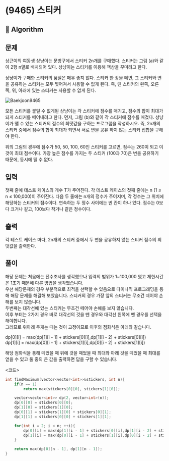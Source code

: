 # (9465) 스티커

## :100: Algorithm

## 문제
상근이의 여동생 상냥이는 문방구에서 스티커 2n개를 구매했다. 스티커는 그림 (a)와 같이 2행 n열로 배치되어 있다. 상냥이는 스티커를 이용해 책상을 꾸미려고 한다.

상냥이가 구매한 스티커의 품질은 매우 좋지 않다. 스티커 한 장을 떼면, 그 스티커와 변을 공유하는 스티커는 모두 찢어져서 사용할 수 없게 된다. 즉, 뗀 스티커의 왼쪽, 오른쪽, 위, 아래에 있는 스티커는 사용할 수 없게 된다.

![Baekjoon9465](https://www.acmicpc.net/upload/images/sticker.png)

모든 스티커를 붙일 수 없게된 상냥이는 각 스티커에 점수를 매기고, 점수의 합이 최대가 되게 스티커를 떼어내려고 한다. 먼저, 그림 (b)와 같이 각 스티커에 점수를 매겼다. 상냥이가 뗄 수 있는 스티커의 점수의 최댓값을 구하는 프로그램을 작성하시오. 즉, 2n개의 스티커 중에서 점수의 합이 최대가 되면서 서로 변을 공유 하지 않는 스티커 집합을 구해야 한다.

위의 그림의 경우에 점수가 50, 50, 100, 60인 스티커를 고르면, 점수는 260이 되고 이 것이 최대 점수이다. 가장 높은 점수를 가지는 두 스티커 (100과 70)은 변을 공유하기 때문에, 동시에 뗄 수 없다.

## 입력
첫째 줄에 테스트 케이스의 개수 T가 주어진다. 각 테스트 케이스의 첫째 줄에는 n (1 ≤ n ≤ 100,000)이 주어진다. 다음 두 줄에는 n개의 정수가 주어지며, 각 정수는 그 위치에 해당하는 스티커의 점수이다. 연속하는 두 정수 사이에는 빈 칸이 하나 있다. 점수는 0보다 크거나 같고, 100보다 작거나 같은 정수이다. 

## 출력
각 테스트 케이스 마다, 2n개의 스티커 중에서 두 변을 공유하지 않는 스티커 점수의 최댓값을 출력한다.

## 풀이
해당 문제는 처음에는 전수조사를 생각했으나 입력의 범위가 1~100,000 였고 제한시간은 1초기 때문에 다른 방법을 생각했습니다.  
우선 해당문제의 경우 부분적으로 최적을 선택할 수 있음으로 다이나믹 프로그래밍을 통해 해당 문제를 해결해 보았습니다.
스티커의 경우 가장 앞의 스티커는 무조건 떼어야 손해를 보지 않습니다.  
두번째는 대각선에 있는 스티커는 무조건 떼어야 손해를 보지 않습니다.  
이후 부터는 2가지 경우 바로 대각선의 것을 뗀 경우와 대각선 왼쪽에 뗀 경우를 선택을 해야합니다.  
그러므로 위아래 두개는 때는 것이 고정이므로 이후의 점화식은 아래와 같습니다.  

dp[0][i] = max(dp[1][i - 1] + stickers[0][i],dp[1][i - 2] + stickers[0][i])  
dp[1][i] = max(dp[0][i - 1] + stickers[1][i],dp[0][i - 2] + stickers[1][i])  

해당 점화식을 통해 떼었을 때 위에 것을 때었을 때 최대와 아래 것을 떼었을 때 최대를 얻을 수 있고 둘 중의 큰 값을 출력하면 답을 구할 수 있습니다.  

<코드>
```cpp
int findMaximum(vector<vector<int>>&stickers, int n){
    if(n == 1)
        return max(stickers[0][0], stickers[1][0]);

    vector<vector<int>> dp(2, vector<int>(n));
    dp[0][0] = stickers[0][0];
    dp[1][0] = stickers[1][0];
    dp[0][1] = stickers[1][0] + stickers[0][1];
    dp[1][1] = stickers[0][0] + stickers[1][1];

    for(int i = 2; i < n; ++i){
        dp[0][i] = max(dp[1][i - 1] + stickers[0][i],dp[1][i - 2] + stickers[0][i]);
        dp[1][i] = max(dp[0][i - 1] + stickers[1][i],dp[0][i - 2] + stickers[1][i]);
    }

    return max(dp[0][n - 1], dp[1][n - 1]);
}
```


